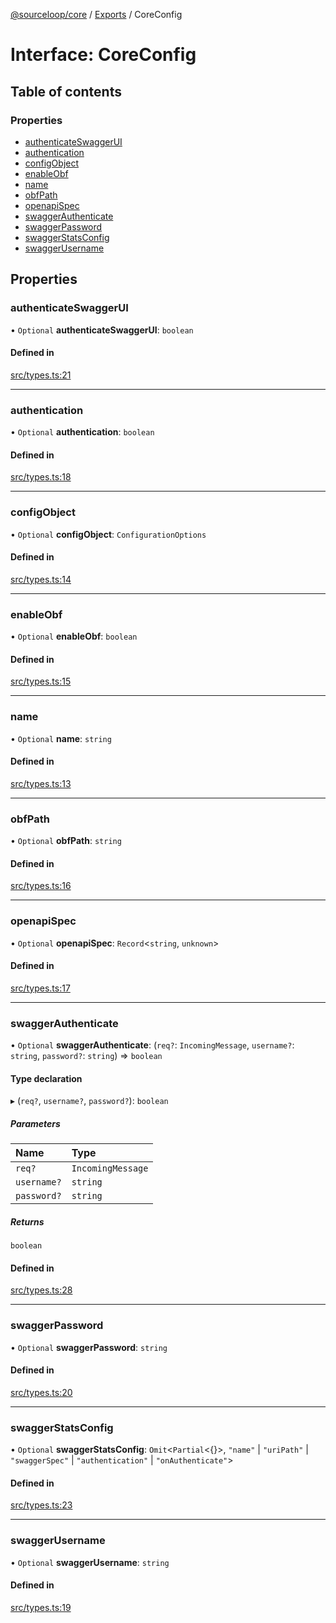 [@sourceloop/core](../README.md) / [Exports](../modules.md) / CoreConfig

# Interface: CoreConfig

## Table of contents

### Properties

- [authenticateSwaggerUI](CoreConfig.md#authenticateswaggerui)
- [authentication](CoreConfig.md#authentication)
- [configObject](CoreConfig.md#configobject)
- [enableObf](CoreConfig.md#enableobf)
- [name](CoreConfig.md#name)
- [obfPath](CoreConfig.md#obfpath)
- [openapiSpec](CoreConfig.md#openapispec)
- [swaggerAuthenticate](CoreConfig.md#swaggerauthenticate)
- [swaggerPassword](CoreConfig.md#swaggerpassword)
- [swaggerStatsConfig](CoreConfig.md#swaggerstatsconfig)
- [swaggerUsername](CoreConfig.md#swaggerusername)

## Properties

### authenticateSwaggerUI

• `Optional` **authenticateSwaggerUI**: `boolean`

#### Defined in

[src/types.ts:21](https://github.com/sourcefuse/loopback4-microservice-catalog/blob/68ec38a2a/packages/core/src/types.ts#L21)

___

### authentication

• `Optional` **authentication**: `boolean`

#### Defined in

[src/types.ts:18](https://github.com/sourcefuse/loopback4-microservice-catalog/blob/68ec38a2a/packages/core/src/types.ts#L18)

___

### configObject

• `Optional` **configObject**: `ConfigurationOptions`

#### Defined in

[src/types.ts:14](https://github.com/sourcefuse/loopback4-microservice-catalog/blob/68ec38a2a/packages/core/src/types.ts#L14)

___

### enableObf

• `Optional` **enableObf**: `boolean`

#### Defined in

[src/types.ts:15](https://github.com/sourcefuse/loopback4-microservice-catalog/blob/68ec38a2a/packages/core/src/types.ts#L15)

___

### name

• `Optional` **name**: `string`

#### Defined in

[src/types.ts:13](https://github.com/sourcefuse/loopback4-microservice-catalog/blob/68ec38a2a/packages/core/src/types.ts#L13)

___

### obfPath

• `Optional` **obfPath**: `string`

#### Defined in

[src/types.ts:16](https://github.com/sourcefuse/loopback4-microservice-catalog/blob/68ec38a2a/packages/core/src/types.ts#L16)

___

### openapiSpec

• `Optional` **openapiSpec**: `Record`<`string`, `unknown`\>

#### Defined in

[src/types.ts:17](https://github.com/sourcefuse/loopback4-microservice-catalog/blob/68ec38a2a/packages/core/src/types.ts#L17)

___

### swaggerAuthenticate

• `Optional` **swaggerAuthenticate**: (`req?`: `IncomingMessage`, `username?`: `string`, `password?`: `string`) => `boolean`

#### Type declaration

▸ (`req?`, `username?`, `password?`): `boolean`

##### Parameters

| Name | Type |
| :------ | :------ |
| `req?` | `IncomingMessage` |
| `username?` | `string` |
| `password?` | `string` |

##### Returns

`boolean`

#### Defined in

[src/types.ts:28](https://github.com/sourcefuse/loopback4-microservice-catalog/blob/68ec38a2a/packages/core/src/types.ts#L28)

___

### swaggerPassword

• `Optional` **swaggerPassword**: `string`

#### Defined in

[src/types.ts:20](https://github.com/sourcefuse/loopback4-microservice-catalog/blob/68ec38a2a/packages/core/src/types.ts#L20)

___

### swaggerStatsConfig

• `Optional` **swaggerStatsConfig**: `Omit`<`Partial`<{}\>, ``"name"`` \| ``"uriPath"`` \| ``"swaggerSpec"`` \| ``"authentication"`` \| ``"onAuthenticate"``\>

#### Defined in

[src/types.ts:23](https://github.com/sourcefuse/loopback4-microservice-catalog/blob/68ec38a2a/packages/core/src/types.ts#L23)

___

### swaggerUsername

• `Optional` **swaggerUsername**: `string`

#### Defined in

[src/types.ts:19](https://github.com/sourcefuse/loopback4-microservice-catalog/blob/68ec38a2a/packages/core/src/types.ts#L19)
